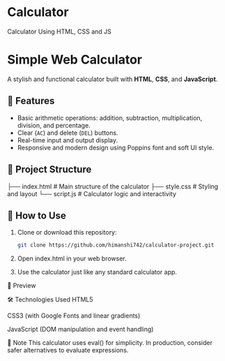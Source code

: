 # Calculator
Calculator Using HTML, CSS and JS

# Simple Web Calculator

A stylish and functional calculator built with **HTML**, **CSS**, and **JavaScript**.

## 🧮 Features

- Basic arithmetic operations: addition, subtraction, multiplication, division, and percentage.
- Clear (`AC`) and delete (`DEL`) buttons.
- Real-time input and output display.
- Responsive and modern design using Poppins font and soft UI style.

## 📂 Project Structure
├── index.html # Main structure of the calculator
├── style.css # Styling and layout
└── script.js # Calculator logic and interactivity

## 🚀 How to Use

1. Clone or download this repository:
   ```bash
   git clone https://github.com/himanshi742/calculator-project.git
2. Open index.html in your web browser.

3. Use the calculator just like any standard calculator app.

📸 Preview

🛠️ Technologies Used
HTML5

CSS3 (with Google Fonts and linear gradients)

JavaScript (DOM manipulation and event handling)

📌 Note
This calculator uses eval() for simplicity. In production, consider safer alternatives to evaluate expressions.

